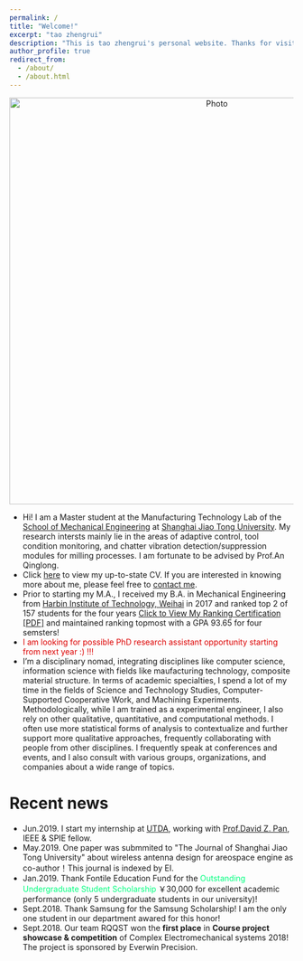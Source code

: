 ```yaml
---
permalink: /
title: "Welcome!"
excerpt: "tao zhengrui"
description: "This is tao zhengrui's personal website. Thanks for visiting!!!"
author_profile: true
redirect_from: 
  - /about/
  - /about.html
---
```


<p align="center">
  <img src="https://zhengruitao.github.io/images/scene-1.jpg?raw=true" alt="Photo" style="width: 720px;"/> 
  
</p>


* Hi! I am a Master student at the Manufacturing Technology Lab of the [School of Mechanical Engineering](http://me.sjtu.edu.cn/en/) at [Shanghai Jiao Tong University](http://en.sjtu.edu.cn/). My research intersts mainly lie in the areas of adaptive control, tool condition monitoring, and chatter vibration detection/suppression modules for milling processes. I am fortunate to be advised by Prof.An Qinglong.
* Click [here](http://zhuhanqing.github.io/files/CV_ZHQ.pdf) to view my up-to-state CV. If you are interested in knowing more about me, please feel free to [contact me](https://zhuhanqing.github.io/contact/).
* Prior to starting my M.A., I received my B.A. in Mechanical Engineering from [Harbin Institute of Technology, Weihai](http://en.hitwh.edu.cn/) in 2017 and ranked top 2 of 157 students for the four years [Click to View My Ranking Certification [PDF]](http://zhengruitao.github.io/files/ranking.pdf) and maintained ranking topmost with a GPA 93.65 for four semsters!
* <font color="#dd0000">I am looking for possible PhD research assistant opportunity starting from next year :)  !!!</font>
* I’m a disciplinary nomad, integrating disciplines like computer science, information science with fields like maufacturing technology, composite material structure. In terms of academic specialties, I spend a lot of my time in the fields of Science and Technology Studies, Computer-Supported Cooperative Work, and Machining Experiments. Methodologically, while I am trained as a experimental engineer, I also rely on other qualitative, quantitative, and computational methods. I often use more statistical forms of analysis to contextualize and further support more qualitative approaches, frequently collaborating with people from other disciplines. I frequently speak at conferences and events, and I also consult with various groups, organizations, and companies about a wide range of topics.

# Recent news
* Jun.2019. I start my internship at [UTDA](https://www.cerc.utexas.edu/utda/), working with [Prof.David Z. Pan](http://www.ece.utexas.edu/people/faculty/david-z-pan), IEEE & SPIE fellow.
* May.2019. One paper was submmited to "The Journal of Shanghai Jiao Tong University" about wireless antenna design for areospace engine as co-author！This journal is indexed by EI.
* Jan.2019. Thank Fontile Education Fund for the <font color="#00FF7F"> Outstanding Undergraduate Student Scholarship</font>
 ￥30,000 for excellent academic performance (only 5 undergraduate students in our university)!
* Sept.2018. Thank Samsung for the Samsung Scholarship! I am the only one student in our department awared for this honor!
* Sept.2018. Our team RQQST won the <b>first place</b> in <b>Course project showcase & competition</b> of Complex Electromechanical systems 2018! The project is sponsored by Everwin Precision.

